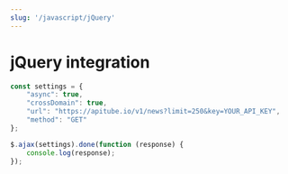 ```yaml
---
slug: '/javascript/jQuery'
---
```


# jQuery integration

```javascript
const settings = {
    "async": true,
    "crossDomain": true,
    "url": "https://apitube.io/v1/news?limit=250&key=YOUR_API_KEY",
    "method": "GET"
};

$.ajax(settings).done(function (response) {
    console.log(response);
});
```
